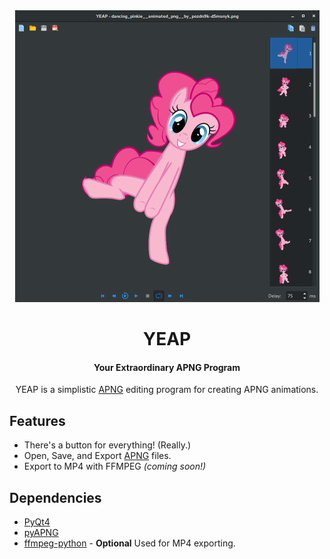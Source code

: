 <div align="center">
<img src ="https://raw.githubusercontent.com/ExtraordinaryBen/YEAP/master/img/screenshot-animated.png" />

# YEAP
#### Your Extraordinary APNG Program 
YEAP is a simplistic [APNG][APNG] editing
program for creating APNG animations.
</div>

## Features
- There's a button for everything! (Really.)
- Open, Save, and Export [APNG][APNG]
files.
- Export to MP4 with FFMPEG _(coming soon!)_

[APNG]: https://en.wikipedia.org/wiki/APNG

## Dependencies
- [PyQt4](https://pypi.org/project/PyQt4/)
- [pyAPNG](https://github.com/eight04/pyAPNG)
- [ffmpeg-python](https://github.com/kkroening/ffmpeg-python) - **Optional** Used for MP4 exporting.


